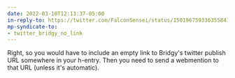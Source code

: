 ```yaml
---
date: 2022-03-10T12:13:37-05:00
in-reply-to: https://twitter.com/FalconSensei/status/1501967593363558415
mp-syndicate-to:
- twitter_bridgy_no_link
---
```


Right, so you would have to include an empty link to Bridgy's twitter publish URL somewhere in your h-entry. Then you need to send a webmention to that URL (unless it's automatic).
